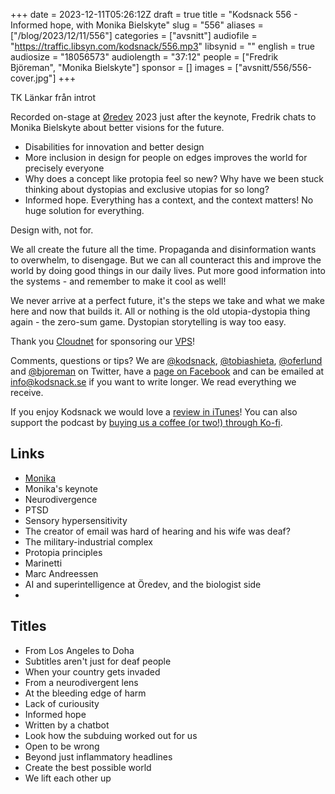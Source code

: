 +++
date = 2023-12-11T05:26:12Z
draft = true
title = "Kodsnack 556 - Informed hope, with Monika Bielskyte"
slug = "556"
aliases = ["/blog/2023/12/11/556"]
categories = ["avsnitt"]
audiofile = "https://traffic.libsyn.com/kodsnack/556.mp3"
libsynid = ""
english = true
audiosize = "18056573"
audiolength = "37:12"
people = ["Fredrik Björeman", "Monika Bielskyte"]
sponsor = []
images = ["avsnitt/556/556-cover.jpg"]
+++

TK Länkar från introt

Recorded on-stage at [Øredev](https://oredev.org/) 2023 just after the keynote, Fredrik chats to Monika Bielskyte about better visions for the future.
* Disabilities for innovation and better design
* More inclusion in design for people on edges improves the world for precisely everyone
* Why does a concept like protopia feel so new? Why have we been stuck thinking about dystopias and exclusive utopias for so long?
* Informed hope. Everything has a context, and the context matters! No huge solution for everything.

Design with, not for.

We all create the future all the time. Propaganda and disinformation wants to overwhelm, to disengage. But we can all counteract this and improve the world by doing good things in our daily lives. Put more good information into the systems - and remember to make it cool as well!

We never arrive at a perfect future, it's the steps we take and what we make here and now that builds it. All or nothing is the old utopia-dystopia thing again - the zero-sum game. Dystopian storytelling is way too easy.

Thank you [Cloudnet](http://www.cloudnet.se) for sponsoring our [VPS](http://en.wikipedia.org/wiki/Virtual_private_server)!

Comments, questions or tips? We are [@kodsnack](https://www.twitter.com/kodsnack), [@tobiashieta](https://www.twitter.com/tobiashieta), [@oferlund](https://twitter.com/oferlund) and [@bjoreman](https://www.twitter.com/bjoreman) on Twitter, have a [page on Facebook](https://www.facebook.com/kodsnack) and can be emailed at [info@kodsnack.se](mailto:info@kodsnack.se) if you want to write longer. We read everything we receive.

If you enjoy Kodsnack we would love a [review in iTunes](http://itunes.apple.com/se/podcast/kodsnack/id561631498?l=en)! You can also support the podcast by <a href="https://ko-fi.com/kodsnack" rel="payment">buying us a coffee (or two!) through Ko-fi</a>.

## Links ##
* [Monika](https://linktr.ee/monikabielskyte)
* Monika's keynote
* Neurodivergence
* PTSD
* Sensory hypersensitivity
* The creator of email was hard of hearing and his wife was deaf?
* The military-industrial complex
* Protopia principles
* Marinetti
* Marc Andreessen
* AI and superintelligence at Öredev, and the biologist side
* 

## Titles ##
* From Los Angeles to Doha
* Subtitles aren't just for deaf people
* When your country gets invaded
* From a neurodivergent lens
* At the bleeding edge of harm
* Lack of curiousity
* Informed hope
* Written by a chatbot
* Look how the subduing worked out for us
* Open to be wrong
* Beyond just inflammatory headlines
* Create the best possible world
* We lift each other up